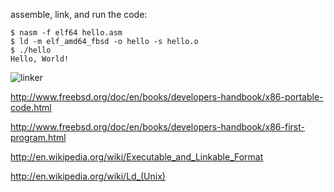 
assemble, link, and run the code:

    $ nasm -f elf64 hello.asm
    $ ld -m elf_amd64_fbsd -o hello -s hello.o
    $ ./hello
    Hello, World!


![linker](linker.png)

http://www.freebsd.org/doc/en/books/developers-handbook/x86-portable-code.html

http://www.freebsd.org/doc/en/books/developers-handbook/x86-first-program.html

http://en.wikipedia.org/wiki/Executable_and_Linkable_Format

http://en.wikipedia.org/wiki/Ld_(Unix)
